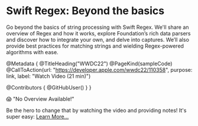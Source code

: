 # Swift Regex: Beyond the basics

Go beyond the basics of string processing with Swift Regex. We'll share an overview of Regex and how it works, explore Foundation’s rich data parsers and discover how to integrate your own, and delve into captures. We’ll also provide best practices for matching strings and wielding Regex-powered algorithms with ease.

@Metadata {
   @TitleHeading("WWDC22")
   @PageKind(sampleCode)
   @CallToAction(url: "https://developer.apple.com/wwdc22/110358", purpose: link, label: "Watch Video (21 min)")

   @Contributors {
      @GitHubUser(<replace this with your GitHub handle>)
   }
}

😱 "No Overview Available!"

Be the hero to change that by watching the video and providing notes! It's super easy:
 [Learn More…](https://wwdcnotes.github.io/WWDCNotes/documentation/wwdcnotes/contributing)
